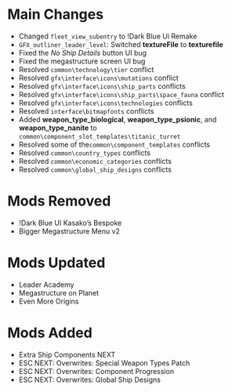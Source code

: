# Main Changes
- Changed `fleet_view_subentry` to !Dark Blue Ui Remake
- `GFX_outliner_leader_level`: Switched **textureFile** to **texturefile**
- Fixed the *No Ship Details* button UI bug
- Fixed the megastructure screen UI bug
- Resolved `common\technology\tier` conflict
- Resolved `gfx\interface\icons\mutations` conflict
- Resolved `gfx\interface\icons\ship_parts` conflicts
- Resolved `gfx\interface\icons\ship_parts\space_fauna` conflict
- Resolved `gfx\interface\icons\technologies` conflicts
- Resolved `interface\bitmapfonts` conflicts
- Added **weapon_type_biological**, **weapon_type_psionic**, and **weapon_type_nanite** to `common\component_slot_templates\titanic_turret`
- Resolved some of the`common\component_templates` conflicts
- Resolved `common\country_types` conflicts
- Resolved `common\economic_categories` conflicts
- Resolved `common\global_ship_designs` conflicts
# Mods Removed
- !Dark Blue UI Kasako’s Bespoke
- Bigger Megastructure Menu v2
# Mods Updated
- Leader Academy
- Megastructure on Planet
- Even More Origins
# Mods Added
- Extra Ship Components NEXT
- ESC NEXT: Overwrites: Special Weapon Types Patch
- ESC NEXT: Overwrites: Component Progression
- ESC NEXT: Overwrites: Global Ship Designs
